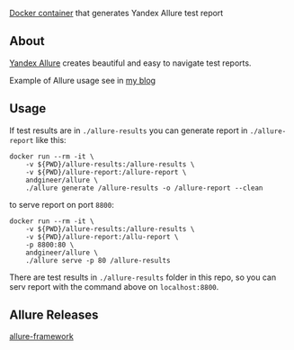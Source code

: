 [Docker container](https://hub.docker.com/r/andgineer/allure) that generates Yandex Allure test report

## About

[Yandex Allure](https://github.com/allure-framework/allure2/releases) creates beautiful and 
easy to navigate test reports.

Example of Allure usage see in [my blog](https://sorokin.engineer/posts/en/pytest_allure_selenium_auto_screenshot.html)

## Usage

If test results are in `./allure-results` you can generate report in `./allure-report` like this:

    docker run --rm -it \
        -v ${PWD}/allure-results:/allure-results \
        -v ${PWD}/allure-report:/allure-report \
        andgineer/allure \
        ./allure generate /allure-results -o /allure-report --clean

to serve report on port `8800`:

    docker run --rm -it \
        -v ${PWD}/allure-results:/allure-results \
        -v ${PWD}/allure-report:/allu-report \
        -p 8800:80 \
        andgineer/allure \
        ./allure serve -p 80 /allure-results

There are test results in `./allure-results` folder in this repo, so you can serv report
with the command above on `localhost:8800`.

## Allure Releases

[allure-framework](https://github.com/allure-framework/allure2/releases)


